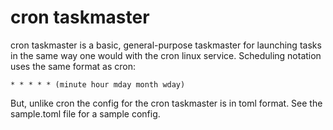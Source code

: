 # cron taskmaster

cron taskmaster is a basic, general-purpose taskmaster for launching
tasks in the same way one would with the cron linux service. Scheduling
notation uses the same format as cron:

 
`* * * * * (minute hour mday month wday)` 

But, unlike cron the config for the cron taskmaster is in toml format. 
See the sample.toml file for a sample config.

